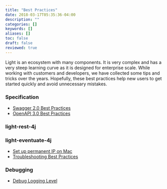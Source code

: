 ```yaml
---
title: "Best Practices"
date: 2018-03-17T05:35:36-04:00
description: ""
categories: []
keywords: []
aliases: []
toc: false
draft: false
reviewed: true
---
```


Light is an ecosystem with many components. It is very complex and has a very steep learning curve as 
it is designed for enterprise scale. While working with customers and developers, we have collected some tips and tricks 
over the years. Hopefully, these best practices help new users to get started quickly and avoid unnecessary mistakes.
 

### Specification

- [Swagger 2.0 Best Practices](/development/best-practices/swagger2/)
- [OpenAPI 3.0 Best Practices](/development/best-practices/openapi3/)

### light-rest-4j


### light-eventuate-4j
- [Set up permanent IP on Mac](/development/best-practices/mac-perm-ip/)
- [Troubleshooting Best Practices](/development/best-practices/eventuate-troubleshooting/)

### Debugging

- [Debug Logging Level](/development/best-practices/debug-log/)
